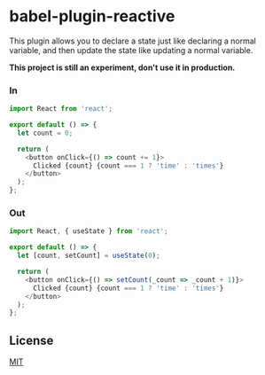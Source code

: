 # babel-plugin-reactive

This plugin allows you to declare a state just like declaring a normal variable, and then update the state like updating a normal variable.

**This project is still an experiment, don't use it in production.**

### In

```javascript
import React from 'react';

export default () => {
  let count = 0;

  return (
    <button onClick={() => count += 1}>
      Clicked {count} {count === 1 ? 'time' : 'times'}
    </button>
  );
};
```

### Out

```javascript
import React, { useState } from 'react';

export default () => {
  let [count, setCount] = useState(0);

  return (
    <button onClick={() => setCount(_count => _count + 1)}>
      Clicked {count} {count === 1 ? 'time' : 'times'}
    </button>
  );
};
```

## License

[MIT](LICENSE)
